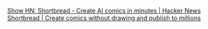 
[Show HN: Shortbread - Create AI comics in minutes | Hacker News](https://news.ycombinator.com/item?id=37792444)
[Shortbread | Create comics without drawing and publish to millions](https://shortbread.ai/)
